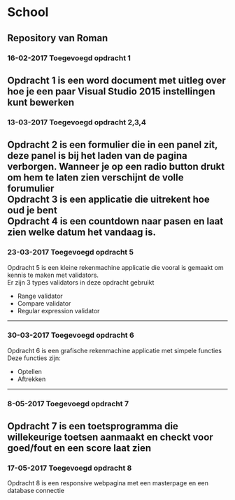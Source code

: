 # School  
## Repository van Roman  
### 16-02-2017 Toegevoegd opdracht 1  

Opdracht 1 is een word document met uitleg over hoe je een paar Visual Studio 2015 instellingen kunt bewerken  
---
### 13-03-2017 Toegevoegd opdracht 2,3,4  
Opdracht 2 is een formulier die in een panel zit, deze panel is bij het laden van de pagina verborgen. Wanneer je op een radio button drukt om hem te laten zien verschijnt de volle forumulier  
Opdracht 3 is een applicatie die uitrekent hoe oud je bent  
Opdracht 4 is een countdown naar pasen en laat zien welke datum het vandaag is.  
---
### 23-03-2017 Toegevoegd opdracht 5  
Opdracht 5 is een kleine rekenmachine applicatie die vooral is gemaakt om kennis te maken met validators.  
Er zijn 3 types validators in deze opdracht gebruikt
* Range validator  
* Compare validator  
* Regular expression validator  
---
### 30-03-2017 Toegevoegd opdracht 6  
Opdracht 6 is een grafische rekenmachine applicatie met simpele functies  
Deze functies zijn:
* Optellen
* Aftrekken  
---
### 8-05-2017 Toegevoegd opdracht 7  
Opdracht 7 is een toetsprogramma die willekeurige toetsen aanmaakt en checkt voor goed/fout en een score laat zien  
---
### 17-05-2017 Toegevoegd opdracht 8  
Opdracht 8 is een responsive webpagina met een masterpage en een database connectie  